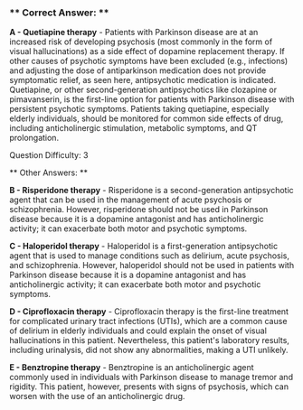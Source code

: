 ### ** Correct Answer: **

**A - Quetiapine therapy** - Patients with Parkinson disease are at an increased risk of developing psychosis (most commonly in the form of visual hallucinations) as a side effect of dopamine replacement therapy. If other causes of psychotic symptoms have been excluded (e.g., infections) and adjusting the dose of antiparkinson medication does not provide symptomatic relief, as seen here, antipsychotic medication is indicated. Quetiapine, or other second-generation antipsychotics like clozapine or pimavanserin, is the first-line option for patients with Parkinson disease with persistent psychotic symptoms. Patients taking quetiapine, especially elderly individuals, should be monitored for common side effects of drug, including anticholinergic stimulation, metabolic symptoms, and QT prolongation.

Question Difficulty: 3

** Other Answers: **

**B - Risperidone therapy** - Risperidone is a second-generation antipsychotic agent that can be used in the management of acute psychosis or schizophrenia. However, risperidone should not be used in Parkinson disease because it is a dopamine antagonist and has anticholinergic activity; it can exacerbate both motor and psychotic symptoms.

**C - Haloperidol therapy** - Haloperidol is a first-generation antipsychotic agent that is used to manage conditions such as delirium, acute psychosis, and schizophrenia. However, haloperidol should not be used in patients with Parkinson disease because it is a dopamine antagonist and has anticholinergic activity; it can exacerbate both motor and psychotic symptoms.

**D - Ciprofloxacin therapy** - Ciprofloxacin therapy is the first-line treatment for complicated urinary tract infections (UTIs), which are a common cause of delirium in elderly individuals and could explain the onset of visual hallucinations in this patient. Nevertheless, this patient's laboratory results, including urinalysis, did not show any abnormalities, making a UTI unlikely.

**E - Benztropine therapy** - Benztropine is an anticholinergic agent commonly used in individuals with Parkinson disease to manage tremor and rigidity. This patient, however, presents with signs of psychosis, which can worsen with the use of an anticholinergic drug.

